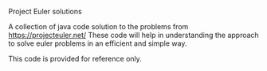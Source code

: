 Project Euler solutions

A collection of java code solution to the problems from https://projecteuler.net/
These code will help in understanding the approach to solve euler problems in an efficient and simple way.

This code is provided for reference only.
